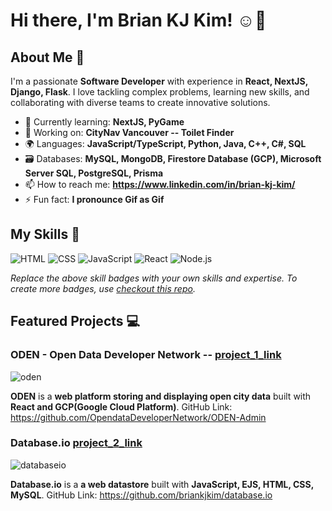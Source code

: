 # Hi there, I'm Brian KJ Kim! ☺️👋


## About Me 🚀

I'm a passionate **Software Developer** with experience in **React, NextJS, Django, Flask**. I love tackling complex problems, learning new skills, and collaborating with diverse teams to create innovative solutions.

- 🌱 Currently learning: **NextJS, PyGame**
- 🔭 Working on: **CityNav Vancouver -- Toilet Finder**
- 🌍 Languages: **JavaScript/TypeScript, Python, Java, C++, C#, SQL**
- 🗃️ Databases: **MySQL, MongoDB, Firestore Database (GCP), Microsoft Server SQL, PostgreSQL, Prisma**
- 📫 How to reach me: **https://www.linkedin.com/in/brian-kj-kim/**
- ⚡ Fun fact: **I pronounce Gif as Gif**

## My Skills 🧠

![HTML](https://img.shields.io/badge/-HTML-E34F26?style=flat-square&logo=html5&logoColor=white)
![CSS](https://img.shields.io/badge/-CSS-1572B6?style=flat-square&logo=css3&logoColor=white)
![JavaScript](https://img.shields.io/badge/-JavaScript-F7DF1E?style=flat-square&logo=javascript&logoColor=black)
![React](https://img.shields.io/badge/-React-61DAFB?style=flat-square&logo=react&logoColor=black)
![Node.js](https://img.shields.io/badge/-Node.js-339933?style=flat-square&logo=node.js&logoColor=white)

*Replace the above skill badges with your own skills and expertise. To create more badges, use [checkout this repo](https://github.com/alexandresanlim/Badges4-README.md-Profile).*

## Featured Projects 💻

### ODEN - Open Data Developer Network -- [project_1_link](https://terratap-oden-client-v2.web.app/)

![oden](https://github.com/briankjkim/briankjkim/assets/97319869/df3e891c-fdfb-414b-8cc8-a1691d98926e)

**ODEN** is a **web platform storing and displaying open city data** built with **React and GCP(Google Cloud Platform)**.
GitHub Link: https://github.com/OpendataDeveloperNetwork/ODEN-Admin

### Database.io [project_2_link](https://mczpuqkvbx.us18.qoddiapp.com/)

![databaseio](https://github.com/briankjkim/briankjkim/assets/97319869/edd741a4-ba39-4e7b-a868-d0404c0fbabb)

**Database.io** is a **a web datastore** built with **JavaScript, EJS, HTML, CSS, MySQL**.
GitHub Link: https://github.com/briankjkim/database.io

